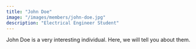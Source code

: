 ```yaml
---
title: "John Doe"
image: "/images/members/john-doe.jpg"
description: "Electrical Engineer Student"
---
```



John Doe is a very interesting individual. Here, we will tell you about them.
